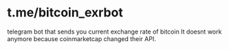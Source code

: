 # t.me/bitcoin_exrbot 
telegram bot that sends you current exchange rate of bitcoin
It doesnt work anymore because coinmarketcap changed their API.
